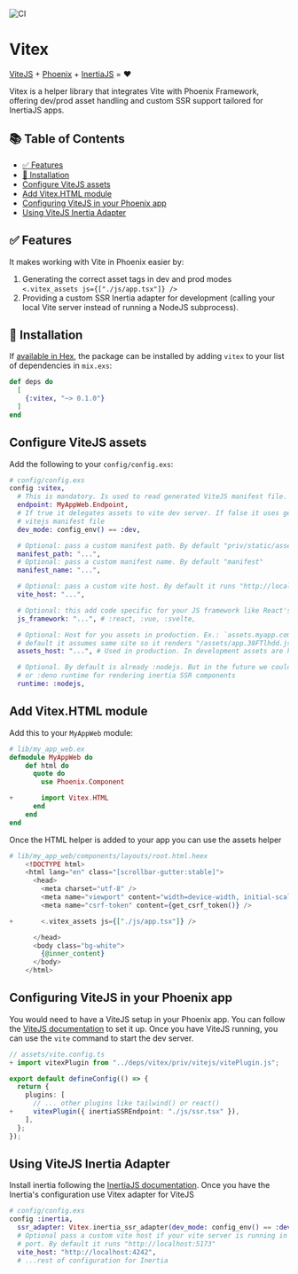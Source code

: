 ![CI](https://github.com/andresgutgon/vitex/actions/workflows/ci.yml/badge.svg?branch=main)

# Vitex

[ViteJS](http://vite.dev/) + [Phoenix](https://www.phoenixframework.org/) + [InertiaJS](https://github.com/inertiajs/inertia-phoenix) = ❤️

Vitex is a helper library that integrates Vite with Phoenix Framework, offering dev/prod asset handling and custom SSR support tailored for InertiaJS apps.

## 📚 Table of Contents

- [✅ Features](#-features)
- [🚀 Installation](#-installation)
- [Configure ViteJS assets](#configure-vitejs-assets)
- [Add Vitex.HTML module](#add-vitexhtml-module)
- [Configuring ViteJS in your Phoenix app](#configuring-vitejs-in-your-phoenix-app)
- [Using ViteJS Inertia Adapter](#using-vitejs-inertia-adapter)

## ✅ Features
It makes working with Vite in Phoenix easier by:

1. Generating the correct asset tags in dev and prod modes `<.vitex_assets js={["./js/app.tsx"]} />`
2. Providing a custom SSR Inertia adapter for development (calling your local Vite server instead of running a NodeJS subprocess).

## 🚀 Installation

If [available in Hex](https://hex.pm/docs/publish), the package can be installed
by adding `vitex` to your list of dependencies in `mix.exs`:

```elixir
def deps do
  [
    {:vitex, "~> 0.1.0"}
  ]
end
```

## Configure ViteJS assets

Add the following to your `config/config.exs`:

```elixir
# config/config.exs
config :vitex,
  # This is mandatory. Is used to read generated ViteJS manifest file.
  endpoint: MyAppWeb.Endpoint,
  # If true it delegates assets to vite dev server. If false it uses generated
  # vitejs manifest file
  dev_mode: config_env() == :dev,

  # Optional: pass a custom manifest path. By default "priv/static/assets"
  manifest_path: "...",
  # Optional: pass a custom manifest name. By default "manifest"
  manifest_name: "...",

  # Optional: pass a custom vite host. By default it runs "http://localhost:5173"
  vite_host: "...",

  # Optional: this add code specific for your JS framework like React's refresh
  js_framework: "...", # :react, :vue, :svelte,

  # Optional: Host for you assets in production. Ex.: `assets.myapp.com`. By
  # default it assumes same site so it renders "/assets/app.38FTlhdd.js"
  assets_host: "...", # Used in production. In development assets are handled by Vite dev server

  # Optional. By default is already :nodejs. But in the future we could add :bun
  # or :deno runtime for rendering inertia SSR components
  runtime: :nodejs,
```

## Add Vitex.HTML module

Add this to your `MyAppWeb` module:

```elixir
# lib/my_app_web.ex
defmodule MyAppWeb do
    def html do
      quote do
        use Phoenix.Component

+       import Vitex.HTML
      end
    end
end
```

Once the HTML helper is added to your app you can use the assets helper

```elixir
# lib/my_app_web/components/layouts/root.html.heex
    <!DOCTYPE html>
    <html lang="en" class="[scrollbar-gutter:stable]">
      <head>
        <meta charset="utf-8" />
        <meta name="viewport" content="width=device-width, initial-scale=1" />
        <meta name="csrf-token" content={get_csrf_token()} />

+       <.vitex_assets js={["./js/app.tsx"]} />

      </head>
      <body class="bg-white">
        {@inner_content}
      </body>
    </html>
```

## Configuring ViteJS in your Phoenix app

You would need to have a ViteJS setup in your Phoenix app. You can follow the [ViteJS documentation](https://vitejs.dev/guide/) to set it up. Once you have ViteJS running, you can use the `vite` command to start the dev server.

```typescript
// assets/vite.config.ts
+ import vitexPlugin from "../deps/vitex/priv/vitejs/vitePlugin.js";

export default defineConfig(() => {
  return {
    plugins: [
      // ... other plugins like tailwind() or react()
+     vitexPlugin({ inertiaSSREndpoint: "./js/ssr.tsx" }),
    ],
  };
});
```

## Using ViteJS Inertia Adapter

Install inertia following the [InertiaJS documentation](https://github.com/inertiajs/inertia-phoenix?tab=readme-ov-file#installation). Once you have the Inertia's configuration use Vitex adapter for ViteJS

```elixir
# config/config.exs
config :inertia,
  ssr_adapter: Vitex.inertia_ssr_adapter(dev_mode: config_env() == :dev),
  # Optional pass a custom vite host if your vite server is running in another
  # port. By default it runs "http://localhost:5173"
  vite_host: "http://localhost:4242",
  # ...rest of configuration for Inertia
```
